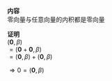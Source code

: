 **内容**  
零向量与任意向量的内积都是零向量  
  
**证明**  
$(\mathbf0,\beta)$  
$=(\mathbf0+\mathbf0,\beta)$  
$=(\mathbf0,\beta)+(\mathbf0,\beta)$  
  
$\Rightarrow0=(\mathbf0,\beta)$  
